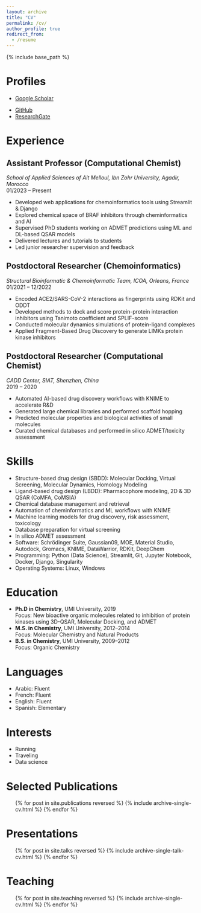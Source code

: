 ```yaml
---
layout: archive
title: "CV"
permalink: /cv/
author_profile: true
redirect_from:
  - /resume
---
```


{% include base_path %}

# Profiles
* [Google Scholar](https://scholar.google.com/citations?user=nzQ-UzAAAAAJ&hl=en&oi=ao)
<!-- * [ORCID](http://orcid.org/yourorcidurl) -->
* [GitHub](https://github.com/Aouidate)
* [ResearchGate](https://www.researchgate.net/profile/Adnane-Aouidate?ev=hdr_xprf)

# Experience
## Assistant Professor (Computational Chemist)  
*School of Applied Sciences of Ait Melloul, Ibn Zohr University, Agadir, Morocco*  
01/2023 – Present  
- Developed web applications for chemoinformatics tools using Streamlit & Django  
- Explored chemical space of BRAF inhibitors through cheminformatics and AI  
- Supervised PhD students working on ADMET predictions using ML and DL-based QSAR models  
- Delivered lectures and tutorials to students  
- Led junior researcher supervision and feedback  

## Postdoctoral Researcher (Chemoinformatics)  
*Structural Bioinformatic & Chemoinformatic Team, ICOA, Orleans, France*  
01/2021 – 12/2022  
- Encoded ACE2/SARS-CoV-2 interactions as fingerprints using RDKit and ODDT  
- Developed methods to dock and score protein-protein interaction inhibitors using Tanimoto coefficient and SPLIF-score  
- Conducted molecular dynamics simulations of protein-ligand complexes  
- Applied Fragment-Based Drug Discovery to generate LIMKs protein kinase inhibitors  

## Postdoctoral Researcher (Computational Chemist)  
*CADD Center, SIAT, Shenzhen, China*  
2019 – 2020  
- Automated AI-based drug discovery workflows with KNIME to accelerate R&D  
- Generated large chemical libraries and performed scaffold hopping  
- Predicted molecular properties and biological activities of small molecules  
- Curated chemical databases and performed in silico ADMET/toxicity assessment  

# Skills
- Structure-based drug design (SBDD): Molecular Docking, Virtual Screening, Molecular Dynamics, Homology Modeling  
- Ligand-based drug design (LBDD): Pharmacophore modeling, 2D & 3D QSAR (CoMFA, CoMSIA)  
- Chemical database management and retrieval  
- Automation of cheminformatics and ML workflows with KNIME  
- Machine learning models for drug discovery, risk assessment, toxicology  
- Database preparation for virtual screening  
- In silico ADMET assessment  
- Software: Schrödinger Suite, Gaussian09, MOE, Material Studio, Autodock, Gromacs, KNIME, DataWarrior, RDKit, DeepChem  
- Programming: Python (Data Science), Streamlit, Git, Jupyter Notebook, Docker, Django, Singularity  
- Operating Systems: Linux, Windows  

# Education
- **Ph.D in Chemistry**, UMI University, 2019  
  Focus: New bioactive organic molecules related to inhibition of protein kinases using 3D-QSAR, Molecular Docking, and ADMET  
- **M.S. in Chemistry**, UMI University, 2012–2014  
  Focus: Molecular Chemistry and Natural Products  
- **B.S. in Chemistry**, UMI University, 2009–2012  
  Focus: Organic Chemistry  

# Languages
- Arabic: Fluent  
- French: Fluent  
- English: Fluent  
- Spanish: Elementary  

# Interests
- Running  
- Traveling  
- Data science  

# Selected Publications
<ul>{% for post in site.publications reversed %}
  {% include archive-single-cv.html %}
{% endfor %}</ul>

# Presentations
<ul>{% for post in site.talks reversed %}
  {% include archive-single-talk-cv.html %}
{% endfor %}</ul>

# Teaching
<ul>{% for post in site.teaching reversed %}
  {% include archive-single-cv.html %}
{% endfor %}</ul>
